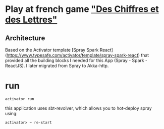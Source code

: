 # Play at french game ["Des Chiffres et des Lettres"](https://en.wikipedia.org/wiki/Des_chiffres_et_des_lettres)

## Architecture

Based on the Activator template [Spray Spark React] (https://www.typesafe.com/activator/template/spray-spark-react) that provided all
the building blocks I needed for this App (Spray - Spark - ReactJS). I later migrated from Spray to Akka-http. 


# run
```
activator run
```

this application uses sbt-revolver, which allows you to hot-deploy spray using

```
activator> ~ re-start
```
